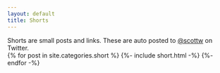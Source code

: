 ```yaml
---
layout: default
title: Shorts
---
```


<div class="content mb-10 bg-blue-100 border-l-4 border-blue p-4">
  Shorts are small posts and links. These are auto posted to <a href="https://twitter.com/scottw" target="_blank">@scottw</a> on Twitter.
</div>

  <div>
    {% for post in site.categories.short %}
      {%- include short.html -%}
    {%- endfor -%}
  </div>
